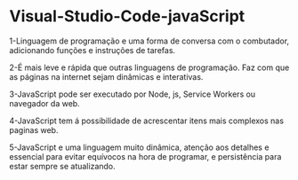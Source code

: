 # Visual-Studio-Code-javaScript
1-Linguagem de programação e uma forma de conversa com o combutador, adicionando funções e instruções de tarefas. 

2-É mais leve e rápida que outras linguagens de programação. Faz com que as páginas na internet sejam dinâmicas e interativas.

3-JavaScript pode ser executado por Node, js, Service Workers ou navegador da web.

4-JavaScript tem á possibilidade de acrescentar itens mais complexos nas paginas web.

5-JavaScript e uma linguagem muito dinâmica, atenção aos detalhes e essencial para evitar equívocos na hora de programar, e persistência para estar sempre se atualizando.
